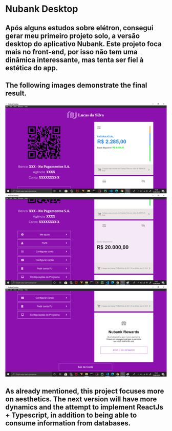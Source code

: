 # Nubank Desktop

## Após alguns estudos sobre elétron, consegui gerar meu primeiro projeto solo, a versão desktop do aplicativo Nubank. Este projeto foca mais no front-end, por isso não tem uma dinâmica interessante, mas tenta ser fiel à estética do app.

## The following images demonstrate the final result.

![1](./README/Imagem1.png)
![2](./README/Imagem2.png)
![3](./README/Imagem3.png)

## As already mentioned, this project focuses more on aesthetics. The next version will have more dynamics and the attempt to implement ReactJs + Typescript, in addition to being able to consume information from databases.